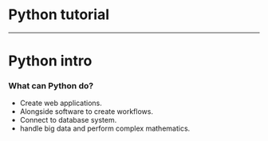 # Python tutorial
***
# Python intro

###  What can Python do?
- Create web applications.
- Alongside software to create workflows.
- Connect to database system.
- handle big data and perform complex mathematics.